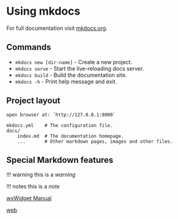 # Using mkdocs

For full documentation visit [mkdocs.org](https://www.mkdocs.org).

## Commands

* `mkdocs new [dir-name]` - Create a new project.
* `mkdocs serve` - Start the live-reloading docs server.
* `mkdocs build` - Build the documentation site.
* `mkdocs -h` - Print help message and exit.

## Project layout

	open browser at: `http://127.0.0.1:8000`
	
    mkdocs.yml    # The configuration file.
    docs/
        index.md  # The documentation homepage.
        ...       # Other markdown pages, images and other files.

## Special Markdown features

!!! warning 
	this is a *warning*

!!!	notes 
	this is a *note*
	

[wxWidget Manual]( /xwWidgets.pdf )

[web]( https://fontawesome.com/icons/link?style=solid )
